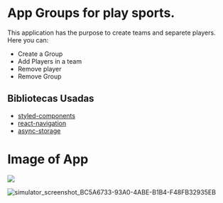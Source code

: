 # App Groups for play sports.

This application has the purpose to create teams and separete players. Here you can:

- Create a Group
- Add Players in a team
- Remove player
- Remove Group

## Bibliotecas Usadas

- [styled-components](https://styled-components.com/docs/basics#react-native)
- [react-navigation](https://reactnavigation.org/)
- [async-storage](https://github.com/react-native-async-storage/async-storage)

# Image of App

<img src="https://user-images.githubusercontent.com/82952503/227803876-b85001e8-3b93-4e84-a27f-263d531d8007.png" heigth={200} width={75}/>

![simulator_screenshot_BC5A6733-93A0-4ABE-B1B4-F48FB32935EB](https://user-images.githubusercontent.com/82952503/227803891-b52ec5a9-efb2-4d80-a99a-a33388826524.png)
